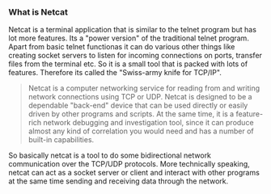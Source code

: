 ### What is Netcat 
Netcat is a terminal application that is similar to the telnet program but has lot more features. Its a "power version" of the traditional telnet program. Apart from basic telnet functionas it can do various other things like creating socket servers to listen for incoming connections on ports, transfer files from the terminal etc. So it is a small tool that is packed with lots of features. Therefore its called the "Swiss-army knife for TCP/IP".

>Netcat is a computer networking service for reading from and writing network connections using TCP or UDP. Netcat is designed to be a dependable "back-end" device that can be used directly or easily driven by other programs and scripts. At the same time, it is a feature-rich network debugging and investigation tool, since it can produce almost any kind of correlation you would need and has a number of built-in capabilities.

So basically netcat is a tool to do some bidirectional network communication over the TCP/UDP protocols. More technically speaking, netcat can act as a socket server or client and interact with other programs at the same time sending and receiving data through the network. 
